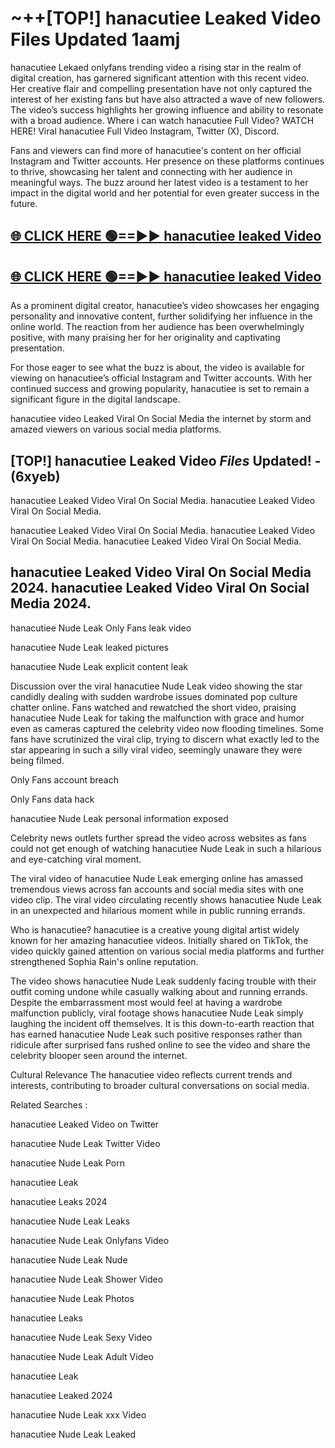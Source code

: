 # ~++[TOP!] hanacutiee Leaked Video Files Updated 1aamj

 hanacutiee Lekaed onlyfans trending video a rising star in the realm of digital creation, has garnered significant attention with this recent video. Her creative flair and compelling presentation have not only captured the interest of her existing fans but have also attracted a wave of new followers. The video’s success highlights her growing influence and ability to resonate with a broad audience.
Where i can watch  hanacutiee Full Video? WATCH HERE! Viral  hanacutiee Full Video Instagram, Twitter (X), Discord.


Fans and viewers can find more of  hanacutiee's content on her official Instagram and Twitter accounts. Her presence on these platforms continues to thrive, showcasing her talent and connecting with her audience in meaningful ways. The buzz around her latest video is a testament to her impact in the digital world and her potential for even greater success in the future.


## [🌐 CLICK HERE 🟢==►►  hanacutiee leaked Video ](https://onlyclips.site?title=hanacutiee&ref=git)

## [🌐 CLICK HERE 🟢==►►  hanacutiee leaked Video ](https://onlyclips.site?title=hanacutiee&ref=git)


As a prominent digital creator,  hanacutiee’s video showcases her engaging personality and innovative content, further solidifying her influence in the online world. The reaction from her audience has been overwhelmingly positive, with many praising her for her originality and captivating presentation.

For those eager to see what the buzz is about, the video is available for viewing on  hanacutiee’s official Instagram and Twitter accounts. With her continued success and growing popularity,  hanacutiee is set to remain a significant figure in the digital landscape.


  hanacutiee video Leaked Viral On Social Media the internet by storm and amazed viewers on various social media platforms.


## [TOP!]  hanacutiee Leaked Video *Files* Updated! - (6xyeb) 

 hanacutiee Leaked Video Viral On Social Media. hanacutiee Leaked Video Viral On Social Media.

 hanacutiee Leaked Video Viral On Social Media. hanacutiee Leaked Video Viral On Social Media. hanacutiee Leaked Video Viral On Social Media.


##  hanacutiee Leaked Video Viral On Social Media 2024. hanacutiee Leaked Video Viral On Social Media 2024.
 hanacutiee Nude Leak Only Fans leak video

 hanacutiee Nude Leak leaked pictures

 hanacutiee Nude Leak explicit content leak

Discussion over the viral  hanacutiee Nude Leak video showing the star candidly dealing with sudden wardrobe issues dominated pop culture chatter online. Fans watched and rewatched the short video, praising  hanacutiee Nude Leak for taking the malfunction with grace and humor even as cameras captured the celebrity video now flooding timelines. Some fans have scrutinized the viral clip, trying to discern what exactly led to the star appearing in such a silly viral video, seemingly unaware they were being filmed.


Only Fans account breach

Only Fans data hack

 hanacutiee Nude Leak personal information exposed

Celebrity news outlets further spread the video across websites as fans could not get enough of watching  hanacutiee Nude Leak in such a hilarious and eye-catching viral moment.


The viral video of  hanacutiee Nude Leak emerging online has amassed tremendous views across fan accounts and social media sites with one video clip. The viral video circulating recently shows  hanacutiee Nude Leak in an unexpected and hilarious moment while in public running errands.


Who is  hanacutiee?  hanacutiee is a creative young digital artist widely known for her amazing  hanacutiee videos. Initially shared on TikTok, the video quickly gained attention on various social media platforms and further strengthened Sophia Rain's online reputation.

The video shows  hanacutiee Nude Leak suddenly facing trouble with their outfit coming undone while casually walking about and running errands. Despite the embarrassment most would feel at having a wardrobe malfunction publicly, viral footage shows  hanacutiee Nude Leak simply laughing the incident off themselves. It is this down-to-earth reaction that has earned  hanacutiee Nude Leak such positive responses rather than ridicule after surprised fans rushed online to see the video and share the celebrity blooper seen around the internet.

Cultural Relevance The  hanacutiee video reflects current trends and interests, contributing to broader cultural conversations on social media.

Related Searches :

 hanacutiee Leaked Video on Twitter

 hanacutiee Nude Leak Twitter Video

 hanacutiee Nude Leak Porn

 hanacutiee Leak 

 hanacutiee Leaks 2024

 hanacutiee Nude Leak Leaks

 hanacutiee Nude Leak Onlyfans Video

 hanacutiee Nude Leak Nude

 hanacutiee Nude Leak Shower Video

 hanacutiee Nude Leak Photos

 hanacutiee Leaks

 hanacutiee Nude Leak Sexy Video

 hanacutiee Nude Leak Adult Video

 hanacutiee Leak

 hanacutiee Leaked 2024

 hanacutiee Nude Leak xxx Video

 hanacutiee Nude Leak Leaked